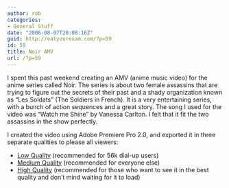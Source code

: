 ```yaml
---
author: rob
categories:
- General Stuff
date: "2006-08-07T20:08:16Z"
guid: http://eatyourexam.com/?p=59
id: 59
title: Noir AMV
url: /?p=59
---
```

I spent this past weekend creating an AMV (anime music video) for the anime series called Noir. The series is about two female assassins that are trying to figure out the secrets of their past and a shady organization known as “Les Soldats” (The Soldiers in French). It is a very entertaining series, with a bunch of action sequences and a great story. The song I used for the video was “Watch me Shine” by Vanessa Carlton. I felt that it fit the two assassins in the show perfectly.

I created the video using Adobe Premiere Pro 2.0, and exported it in three separate qualities to please all viewers:

  * [Low Quality](http://eatyourexam.com/my-videos/noir/lo.html) (recommended for 56k dial-up users)
  * [Medium Quality](http://eatyourexam.com/my-videos/noir/med.html) (recommended for everyone else)
  * [High Quality](http://eatyourexam.com/my-videos/noir/hi.html) (recommended for those who want to see it in the best quality and don’t mind waiting for it to load)